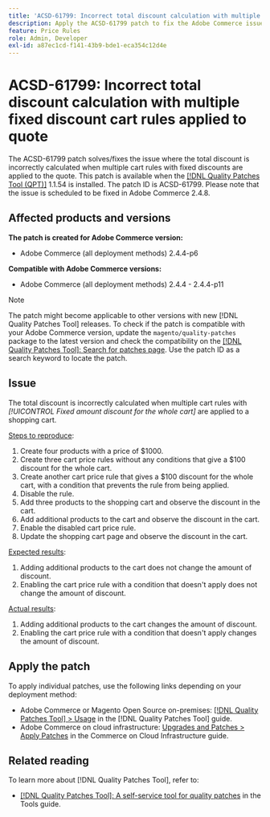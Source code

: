 ```yaml
---
title: 'ACSD-61799: Incorrect total discount calculation with multiple fixed discount cart rules applied to quote'
description: Apply the ACSD-61799 patch to fix the Adobe Commerce issue where the total discount is incorrectly calculated when multiple cart rules with fixed discounts are applied to the quote.
feature: Price Rules
role: Admin, Developer
exl-id: a87ec1cd-f141-43b9-bde1-eca354c12d4e
---
```

# ACSD-61799: Incorrect total discount calculation with multiple fixed discount cart rules applied to quote

The ACSD-61799 patch solves/fixes the issue where the total discount is incorrectly calculated when multiple cart rules with fixed discounts are applied to the quote. This patch is available when the [[!DNL Quality Patches Tool (QPT)]](/help/tools/quality-patches-tool/quality-patches-tool-to-self-serve-quality-patches.md) 1.1.54 is installed. The patch ID is ACSD-61799. Please note that the issue is scheduled to be fixed in Adobe Commerce 2.4.8.

## Affected products and versions

**The patch is created for Adobe Commerce version:**

* Adobe Commerce (all deployment methods) 2.4.4-p6

**Compatible with Adobe Commerce versions:**

* Adobe Commerce (all deployment methods) 2.4.4 - 2.4.4-p11

>[!NOTE]
>
>The patch might become applicable to other versions with new [!DNL Quality Patches Tool] releases. To check if the patch is compatible with your Adobe Commerce version, update the `magento/quality-patches` package to the latest version and check the compatibility on the [[!DNL Quality Patches Tool]: Search for patches page](https://experienceleague.adobe.com/tools/commerce-quality-patches/index.html). Use the patch ID as a search keyword to locate the patch.

## Issue

The total discount is incorrectly calculated when multiple cart rules with *[!UICONTROL Fixed amount discount for the whole cart]* are applied to a shopping cart.

<u>Steps to reproduce</u>:

1. Create four products with a price of $1000.
1. Create three cart price rules without any conditions that give a $100 discount for the whole cart.
1. Create another cart price rule that gives a $100 discount for the whole cart, with a condition that prevents the rule from being applied.
1. Disable the rule.
1. Add three products to the shopping cart and observe the discount in the cart.
1. Add additional products to the cart and observe the discount in the cart.
1. Enable the disabled cart price rule.
1. Update the shopping cart page and observe the discount in the cart.

<u>Expected results</u>:

1. Adding additional products to the cart does not change the amount of discount.
1. Enabling the cart price rule with a condition that doesn't apply does not change the amount of discount.

<u>Actual results</u>:

1. Adding additional products to the cart changes the amount of discount.
1. Enabling the cart price rule with a condition that doesn't apply changes the amount of discount.

## Apply the patch

To apply individual patches, use the following links depending on your deployment method:

* Adobe Commerce or Magento Open Source on-premises: [[!DNL Quality Patches Tool] > Usage](/help/tools/quality-patches-tool/usage.md) in the [!DNL Quality Patches Tool] guide.
* Adobe Commerce on cloud infrastructure: [Upgrades and Patches > Apply Patches](https://experienceleague.adobe.com/docs/commerce-cloud-service/user-guide/develop/upgrade/apply-patches.html) in the Commerce on Cloud Infrastructure guide.

## Related reading

To learn more about [!DNL Quality Patches Tool], refer to:

* [[!DNL Quality Patches Tool]: A self-service tool for quality patches](/help/tools/quality-patches-tool/quality-patches-tool-to-self-serve-quality-patches.md) in the Tools guide.
